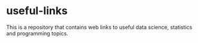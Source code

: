 # useful-links
This is a repository that contains web links to useful data science, statistics and programming topics. 
